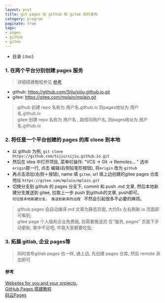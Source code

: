 ```yaml
---
layout: post
title: git pages 在 github 和 gitee 同时发布
category: program
paginate: true
tags:
- pages
- github
- gitee
---
```

* 目录
{:toc}

### 1. 在两个平台分别创建 pages 服务
> 详细搭建教程参见 [参考](#参考)  
* github: https://github.com/Sijiu/sijiu.github.io.git  
* gitee: https://gitee.com/mplain/mplain.git  
> github 创建 repo 名称为 用户名.github.io 则pages地址为 用户名.github.io  
> gitee 创建 repo 名称为 用户名 , 路径同用户名, 则pages地址为 用户名.github.io  

### 2. 将任意一个平台创建的 pages 的库 clone 到本地
- 以 github 为例, `git clone https://github.com/Sijiu/sijiu.github.io.git`  
- 然后在 idea 中打开项目, 菜单栏操作: "VCS -> Git -> Remotes... " 选中 `origin`那一行, 点击
编辑(右侧铅笔形按钮), 将`origin` 改为 `github`  
- 再点击添加(右侧＋按钮), name 填 `gitee`, url 填上边创建的gitee pages 仓库地址 `https://gitee.com/mplain/mplain.git`  
- 切换分支到 github 的 pages 分支下, commit 和 push .md 文章, 然后本地新建分支推送到 gitee, 拉取上一步 push 到github的文章, push即可。   
`切记是本地新建分支， 推送到新库的远程 ` 不然会引起很多不必要的麻烦。  
> github pages 会自动编译.md 文章为静态页面, 大约5s 左右刷新.io 页面即可看到;   
> gitee page 个人版和企业免费版, 则需要推送完 在"服务, pages" 页面下手动更新, 美中不足吧, 毕竟大家都要吃饭;

### 3. 拓展 gitlab, 企业 pages等
> 同时发布gitlab pages 也一样, 通上边, 先创建 pages 仓库, 然后 remote 添加即可

#### 参考
[Websites for you and your projects.](https://pages.github.com/)  
[GitHub Pages 搭建教程](https://sspai.com/post/54608)  
[码云Pages](https://gitee.com/help/articles/4136)



